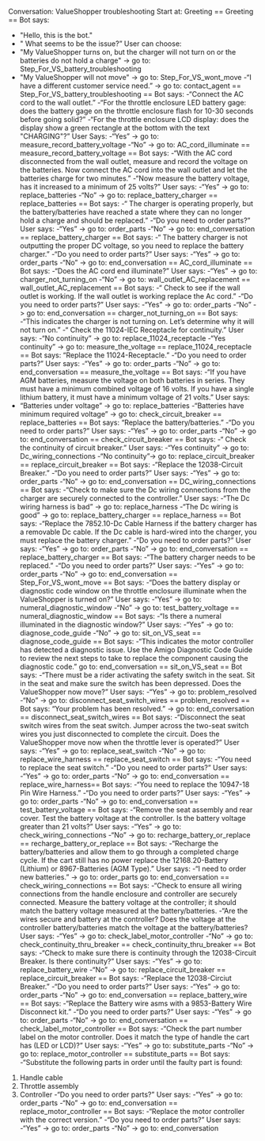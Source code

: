 Conversation: ValueShopper troubleshooting
Start at: Greeting
== Greeting ==
Bot says:
- "Hello, this is the bot."
- " What seems to be the issue?”
User can choose:
- "My ValueShopper turns on, but the charger will not turn on or the batteries do not hold a
charge" -> go to: Step_For_VS_battery_troubleshooting
- "My ValueShopper will not move" -> go to: Step_For_VS_wont_move
-“I have a different customer service need.” -> go to: contact_agent
== Step_For_VS_battery_troubleshooting ==
Bot says:
-“Connect the AC cord to the wall outlet.”
-“For the throttle enclosure LED battery gage: does the battery gage on the throttle
enclosure flash for 10-30 seconds before going solid?”
-“For the throttle enclosure LCD display: does the display show a green rectangle at the
bottom with the text "CHARGING"?”
User Says:
-“Yes” -> go to: measure_record_battery_voltage
-“No” -> go to: AC_cord_illuminate
== measure_record_battery_voltage ==
Bot says:
-“With the AC cord disconnected from the wall outlet, measure and record the voltage on
the batteries. Now connect the AC cord into the wall outlet and let the batteries charge for
two minutes.”
-“Now measure the battery voltage, has it increased to a minimum of 25 volts?”
User says:
-“Yes” -> go to: replace_batteries
-“No” -> go to: replace_battery_charger
== replace_batteries ==
Bot says:
-“ The charger is operating properly, but the battery/batteries have reached a state where
they can no longer hold a charge and should be replaced.”
-“Do you need to order parts?”
User says:
-“Yes” -> go to: order_parts
-“No” -> go to: end_conversation
== replace_battery_charger ==
Bot says:
-“ The battery charger is not outputting the proper DC voltage, so you need to replace the
battery charger.”
-“Do you need to order parts?”
User says:
-“Yes” -> go to: order_parts
-“No” -> go to: end_conversation
== AC_cord_illuminate ==
Bot says:
-“Does the AC cord end illuminate?”
User says:
-“Yes” -> go to: charger_not_turning_on
-“No” -> go to: wall_outlet_AC_replacement
== wall_outlet_AC_replacement ==
Bot says:
-“ Check to see if the wall outlet is working. If the wall outlet is working replace the Ac
cord.”
-“Do you need to order parts?”
User says:
-“Yes” -> go to: order_parts
-“No” -> go to: end_conversation
== charger_not_turning_on ==
Bot says:
-“This indicates the charger is not turning on. Let’s determine why it will not turn on.”
-“ Check the 11024-IEC Receptacle for continuity.”
User says:
-“No continuity” -> go to: replace_11024_receptacle
-“Yes continuity” -> go to: measure_the_voltage
== replace_11024_receptacle ==
Bot says:
“Replace the 11024-Receptacle.”
-“Do you need to order parts?”
User says:
-“Yes” -> go to: order_parts
-“No” -> go to: end_conversation
== measure_the_voltage ==
Bot says:
-“If you have AGM batteries, measure the voltage on both batteries in series. They must
have a minimum combined voltage of 16 volts. If you have a single lithium battery, it must
have a minimum voltage of 21 volts.”
User says:
- “Batteries under voltage” -> go to: replace_batteries
-“Batteries have minimum required voltage” -> go to: check_circuit_breaker
== replace_batteries ==
Bot says:
“Replace the battery/batteries.”
-“Do you need to order parts?”
User says:
-“Yes” -> go to: order_parts
-“No” -> go to: end_conversation
== check_circuit_breaker ==
Bot says:
-“ Check the continuity of circuit breaker.”
User says:
-“Yes continuity” -> go to: Dc_wiring_connections
-“No continuity”-> go to: replace_circuit_breaker
== replace_circuit_breaker ==
Bot says:
-“Replace the 12038-Circuit Breaker.”
-“Do you need to order parts?”
User says:
-“Yes” -> go to: order_parts
-“No” -> go to: end_conversation
== DC_wiring_connections ==
Bot says:
-“Check to make sure the Dc wiring connections from the charger are securely connected
to the controller.”
User says:
-“The Dc wiring harness is bad” -> go to: replace_harness
-“The Dc wiring is good” -> go to: replace_battery_charger
== replace_harness ==
Bot says:
-“Replace the 7852.10-Dc Cable Harness if the battery charger has a removable Dc cable.
If the Dc cable is hard-wired into the charger, you must replace the battery charger.”
-“Do you need to order parts?”
User says:
-“Yes” -> go to: order_parts
-“No” -> go to: end_conversation
== replace_battery_charger ==
Bot says:
-“The battery charger needs to be replaced.”
-“Do you need to order parts?”
User says:
-“Yes” -> go to: order_parts
-“No” -> go to: end_conversation
== Step_For_VS_wont_move ==
Bot says:
-“Does the battery display or diagnostic code window on the throttle enclosure illuminate
when the ValueShopper is turned on?”
User says:
-“Yes” -> go to: numeral_diagnostic_window
-“No” -> go to: test_battery_voltage
== numeral_diagnostic_window ==
Bot says:
-“Is there a numeral illuminated in the diagnostic window?”
User says:
-“Yes” -> go to: diagnose_code_guide
-“No” -> go to: sit_on_VS_seat
== diagnose_code_guide ==
Bot says:
-“This indicates the motor controller has detected a diagnostic issue. Use the Amigo
Diagnostic Code Guide to review the next steps to take to replace the component causing
the diagnostic code.”
go to: end_conversation
== sit_on_VS_seat ==
Bot says:
-“There must be a rider activating the safety switch in the seat. Sit in the seat and make
sure the switch has been depressed. Does the ValueShopper now move?”
User says:
-“Yes” -> go to: problem_resolved
-“No” -> go to: disconnect_seat_switch_wires
== problem_resolved ==
Bot says:
“Your problem has been resolved.” -> go to: end_conversation
== disconnect_seat_switch_wires ==
Bot says:
-“Disconnect the seat switch wires from the seat switch. Jumper across the two-seat
switch wires you just disconnected to complete the circuit. Does the ValueShopper move
now when the throttle lever is operated?”
User says:
-“Yes” -> go to: replace_seat_switch
-“No” -> go to: replace_wire_harness
== replace_seat_switch ==
Bot says:
-“You need to replace the seat switch.”
-“Do you need to order parts?”
User says:
-“Yes” -> go to: order_parts
-“No” -> go to: end_conversation
== replace_wire_harness==
Bot says:
-“You need to replace the 10947-18 Pin Wire Harness.”
-“Do you need to order parts?”
User says:
-“Yes” -> go to: order_parts
-“No” -> go to: end_conversation
== test_battery_voltage ==
Bot says:
-“Remove the seat assembly and rear cover. Test the battery voltage at the controller. Is the
battery voltage greater than 21 volts?”
User says:
-“Yes” -> go to: check_wiring_connections
-“No” -> go to: recharge_battery_or_replace
== recharge_battery_or_replace ==
Bot says:
-“Recharge the battery/batteries and allow them to go through a completed charge cycle. If
the cart still has no power replace the 12168.20-Battery (Lithium) or 8967-Batteries (AGM
Type).”
User says:
-“I need to order new batteries.” -> go to: order_parts
go to: end_conversation
== check_wiring_connections ==
Bot says:
-“Check to ensure all wiring connections from the handle enclosure and controller are
securely connected. Measure the battery voltage at the controller; it should match the
battery voltage measured at the battery/batteries.
-“Are the wires secure and battery at the controller? Does the voltage at the controller
battery/batteries match the voltage at the battery/batteries?
User says:
-“Yes” -> go to: check_label_motor_controller
-“No” -> go to: check_continuity_thru_breaker
== check_continuity_thru_breaker ==
Bot says:
-“Check to make sure there is continuity through the 12038-Circuit Breaker. Is there
continuity?”
User says:
-“Yes” -> go to: replace_battery_wire
-“No” -> go to: replace_circuit_breaker
== replace_circuit_breaker ==
Bot says:
-“Replace the 12038-Circiut Breaker.”
-“Do you need to order parts?”
User says:
-“Yes” -> go to: order_parts
-“No” -> go to: end_conversation
== replace_battery_wire ==
Bot says:
-“Replace the Battery wire asms with a 9853-Battery Wire Disconnect kit.”
-“Do you need to order parts?”
User says:
-“Yes” -> go to: order_parts
-“No” -> go to: end_conversation
== check_label_motor_controller ==
Bot says:
-“Check the part number label on the motor controller. Does it match the type of handle
the cart has (LED or LCD)?”
User says:
-“Yes” -> go to: substitute_parts
-“No” -> go to: replace_motor_controller
== substitute_parts ==
Bot says:
-“Substitute the following parts in order until the faulty part is found:
1. Handle cable
2. Throttle assembly
3. Controller
-“Do you need to order parts?”
User says:
-“Yes” -> go to: order_parts
-“No” -> go to: end_conversation
== replace_motor_controller ==
Bot says:
-“Replace the motor controller with the correct version.”
-“Do you need to order parts?”
User says:
-“Yes” -> go to: order_parts
-“No” -> go to: end_conversation